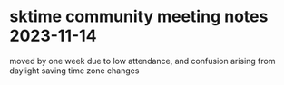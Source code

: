 # sktime community meeting notes 2023-11-14

moved by one week due to low attendance, and confusion arising from daylight saving time zone changes
